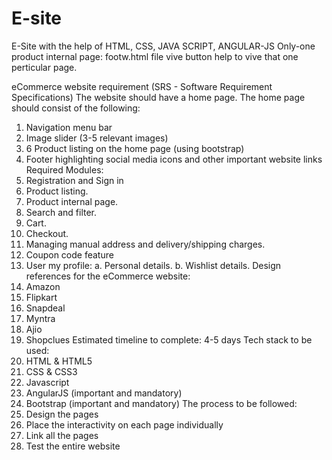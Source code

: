 
# E-site
E-Site with the help of HTML, CSS,  JAVA SCRIPT, ANGULAR-JS
Only-one product internal page: footw.html file
vive button help to vive that one perticular page.




eCommerce website requirement (SRS - Software Requirement Specifications)
The website should have a home page. The home page should consist of the following:
1. Navigation menu bar
2. Image slider (3-5 relevant images)
3. 6 Product listing on the home page (using bootstrap)
4. Footer highlighting social media icons and other important website links
Required Modules:
1. Registration and Sign in
2. Product listing.
3. Product internal page.
4. Search and filter.
5. Cart.
6. Checkout.
7. Managing manual address and delivery/shipping charges.
8. Coupon code feature
9. User my profile:
a. Personal details.
b. Wishlist details.
Design references for the eCommerce website:
1. Amazon
2. Flipkart
3. Snapdeal
4. Myntra
5. Ajio
6. Shopclues
Estimated timeline to complete: 4-5 days
Tech stack to be used:
1. HTML & HTML5
2. CSS & CSS3
3. Javascript
4. AngularJS (important and mandatory)
5. Bootstrap (important and mandatory)
The process to be followed:
1. Design the pages
2. Place the interactivity on each page individually
3. Link all the pages
4. Test the entire website
